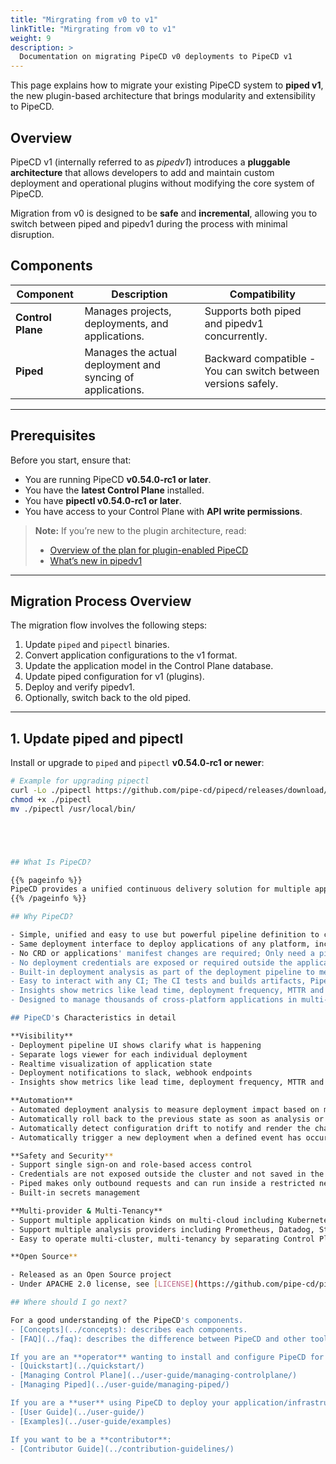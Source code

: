 ```yaml
---
title: "Mirgrating from v0 to v1"
linkTitle: "Mirgrating from v0 to v1"
weight: 9
description: >
  Documentation on migrating PipeCD v0 deployments to PipeCD v1
---
```


This page explains how to migrate your existing PipeCD system to **piped v1**, the new plugin-based architecture that brings modularity and extensibility to PipeCD.

## Overview

PipeCD v1 (internally referred to as *pipedv1*) introduces a **pluggable architecture** that allows developers to add and maintain custom deployment and operational plugins without modifying the core system of PipeCD.

Migration from v0 is designed to be **safe** and **incremental**, allowing you to switch between piped and pipedv1 during the process with minimal disruption.

## Components

| Component | Description | Compatibility |
|------------|--------------|----------------|
| **Control Plane** | Manages projects, deployments, and applications. | Supports both piped and pipedv1 concurrently. |
| **Piped** | Manages the actual deployment and syncing of applications. | Backward compatible - You can switch between versions safely. |

---

## Prerequisites

Before you start, ensure that:

- You are running PipeCD **v0.54.0-rc1 or later**.
- You have the **latest Control Plane** installed.
- You have **pipectl v0.54.0-rc1 or later**.
- You have access to your Control Plane with **API write permissions**.

> **Note:** If you’re new to the plugin architecture, read:
> - [Overview of the plan for plugin-enabled PipeCD](https://pipecd.dev/blog/2024/11/28/overview-of-the-plan-for-pluginnable-pipecd/)
> - [What’s new in pipedv1](https://pipecd.dev/blog/2025/09/02/what-is-new-in-pipedv1-plugin-arch-piped/)

---

## Migration Process Overview

The migration flow involves the following steps:

1. Update `piped` and `pipectl` binaries.  
2. Convert application configurations to the v1 format.  
3. Update the application model in the Control Plane database.  
4. Update piped configuration for v1 (plugins).  
5. Deploy and verify pipedv1.  
6. Optionally, switch back to the old piped.

---

## 1. Update piped and pipectl

Install or upgrade to `piped` and `pipectl` **v0.54.0-rc1 or newer**:

```bash
# Example for upgrading pipectl
curl -Lo ./pipectl https://github.com/pipe-cd/pipecd/releases/download/v0.54.0-rc1/pipectl_<OS>_<ARCH>
chmod +x ./pipectl
mv ./pipectl /usr/local/bin/





## What Is PipeCD?

{{% pageinfo %}}
PipeCD provides a unified continuous delivery solution for multiple application kinds on multi-cloud that empowers engineers to deploy faster with more confidence, a GitOps tool that enables doing deployment operations by pull request on Git.
{{% /pageinfo %}}

## Why PipeCD?

- Simple, unified and easy to use but powerful pipeline definition to construct your deployment
- Same deployment interface to deploy applications of any platform, including Kubernetes, Terraform, GCP Cloud Run, AWS Lambda, AWS ECS
- No CRD or applications' manifest changes are required; Only need a pipeline definition along with your application manifests
- No deployment credentials are exposed or required outside the application cluster
- Built-in deployment analysis as part of the deployment pipeline to measure impact based on metrics, logs, emitted requests
- Easy to interact with any CI; The CI tests and builds artifacts, PipeCD takes the rest
- Insights show metrics like lead time, deployment frequency, MTTR and change failure rate to measure delivery performance
- Designed to manage thousands of cross-platform applications in multi-cloud for company scale but also work well for small projects

## PipeCD's Characteristics in detail

**Visibility**
- Deployment pipeline UI shows clarify what is happening
- Separate logs viewer for each individual deployment
- Realtime visualization of application state
- Deployment notifications to slack, webhook endpoints
- Insights show metrics like lead time, deployment frequency, MTTR and change failure rate to measure delivery performance

**Automation**
- Automated deployment analysis to measure deployment impact based on metrics, logs, emitted requests
- Automatically roll back to the previous state as soon as analysis or a pipeline stage fails
- Automatically detect configuration drift to notify and render the changes
- Automatically trigger a new deployment when a defined event has occurred (e.g. container image pushed, helm chart published, etc)

**Safety and Security**
- Support single sign-on and role-based access control
- Credentials are not exposed outside the cluster and not saved in the Control Plane
- Piped makes only outbound requests and can run inside a restricted network
- Built-in secrets management

**Multi-provider & Multi-Tenancy**
- Support multiple application kinds on multi-cloud including Kubernetes, Terraform, Cloud Run, AWS Lambda, Amazon ECS
- Support multiple analysis providers including Prometheus, Datadog, Stackdriver, and more
- Easy to operate multi-cluster, multi-tenancy by separating Control Plane and Piped

**Open Source**

- Released as an Open Source project
- Under APACHE 2.0 license, see [LICENSE](https://github.com/pipe-cd/pipecd/blob/master/LICENSE)

## Where should I go next?

For a good understanding of the PipeCD's components.
- [Concepts](../concepts): describes each components.
- [FAQ](../faq): describes the difference between PipeCD and other tools.

If you are an **operator** wanting to install and configure PipeCD for other developers.
- [Quickstart](../quickstart/)
- [Managing Control Plane](../user-guide/managing-controlplane/)
- [Managing Piped](../user-guide/managing-piped/)

If you are a **user** using PipeCD to deploy your application/infrastructure:
- [User Guide](../user-guide/)
- [Examples](../user-guide/examples)

If you want to be a **contributor**:
- [Contributor Guide](../contribution-guidelines/)
